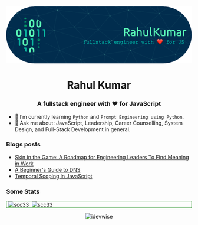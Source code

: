 ![Header](./github-header-image.png)
<h1 align="center">Rahul Kumar</h1>
<h3 align="center">A fullstack engineer with ❤️ for JavaScript</h3> 

<!-- <p align="center"><a href='https://twitter.com/idevwise' target='_blank'><img src='https://img.shields.io/twitter/follow/idevwise?logo=Twitter&style=for-the-badge' alt='Follow idevwise'</a></p>


[![trophy](https://github-profile-trophy.vercel.app/?username=ryo-ma&theme=nord&no-frame=false&no-bg=true&margin-w=3&margin-h=4&column=-1&title=Commits,Stars,Repositories,Issues,MultiLanguage,PullRequest)](https://github.com/ryo-ma/github-profile-trophy)
-->
- 🌱 I’m currently learning `Python` and `Prompt Engineering using Python`.
- 💬 Ask me about: JavaScript, Leadership, Career Counselling, System Design, and Full-Stack Development in general.
  
<!--
**idevwise/idevwise** is a ✨ _special_ ✨ repository because its `README.md` (this file) appears on your GitHub profile.

Here are some ideas to get you started:

- 🔭 I’m currently working on ...
- 🌱 I’m currently learning ...
- 👯 I’m looking to collaborate on ...
- 🤔 I’m looking for help with ...
- 💬 Ask me about ...
- 📫 How to reach me: ...
- 😄 Pronouns: ...
- ⚡ Fun fact: ...
-->
### Blogs posts
<!-- BLOG-POST-LIST:START -->
- [Skin in the Game: A Roadmap for Engineering Leaders To Find Meaning in Work](https://devwise.in/skin-in-the-game)
- [A Beginner's Guide to DNS](https://devwise.in/a-beginners-guide-to-dns)
- [Temporal Scoping in JavaScript](https://devwise.in/temporal-scoping)
<!-- BLOG-POST-LIST:END -->

### Some Stats
<!-- Stats Start -->
<div style="border:1px solid green;"> 
<span>&nbsp;<img align="top" src="https://github-readme-stats.vercel.app/api?username=idevwise&show_icons=true&locale=en" alt="scc33" /></span>
<span>&nbsp;<img align="top" src="https://github-readme-stats.vercel.app/api/top-langs?username=idevwise&show_icons=true&locale=en&layout=compact" alt="scc33" /></span>
</div>
<!-- Stats End -->
<p align="center"><img src="https://komarev.com/ghpvc/?username=idevwise&label=Profile%20views&color=blue&style=for-the-badge" alt="idevwise" /> </p>
